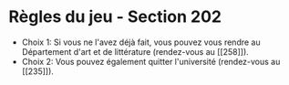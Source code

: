 # Règles du jeu - Section 202

- Choix 1: Si vous ne l'avez déjà fait, vous pouvez vous rendre au Département d'art et de littérature (rendez-vous au [[258]]).
- Choix 2: Vous pouvez également quitter l'université (rendez-vous au [[235]]).